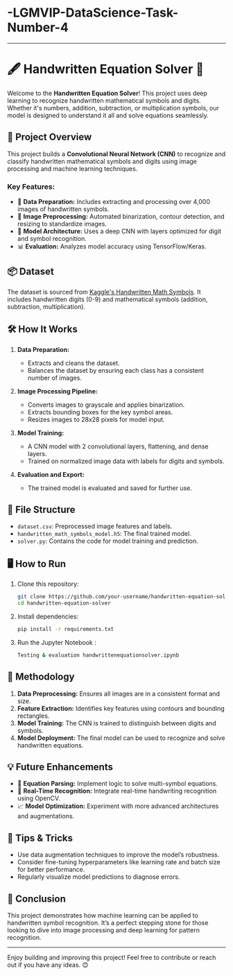 # -LGMVIP-DataScience-Task-Number-4


---

# 🖋️ Handwritten Equation Solver 🧠

Welcome to the **Handwritten Equation Solver**! This project uses deep learning to recognize handwritten mathematical symbols and digits. Whether it's numbers, addition, subtraction, or multiplication symbols, our model is designed to understand it all and solve equations seamlessly. 



## 🚀 Project Overview

This project builds a **Convolutional Neural Network (CNN)** to recognize and classify handwritten mathematical symbols and digits using image processing and machine learning techniques.

### Key Features:

- 📄 **Data Preparation:** Includes extracting and processing over 4,000 images of handwritten symbols.
- 🎨 **Image Preprocessing:** Automated binarization, contour detection, and resizing to standardize images.
- 🧠 **Model Architecture:** Uses a deep CNN with layers optimized for digit and symbol recognition.
- 📊 **Evaluation:** Analyzes model accuracy using TensorFlow/Keras.

## 📦 Dataset

The dataset is sourced from [Kaggle's Handwritten Math Symbols](https://www.kaggle.com/xainano/handwrittenmathsymbols). It includes handwritten digits (0-9) and mathematical symbols (addition, subtraction, multiplication).

## 🛠️ How It Works

1. **Data Preparation:**
    - Extracts and cleans the dataset.
    - Balances the dataset by ensuring each class has a consistent number of images.

2. **Image Processing Pipeline:**
    - Converts images to grayscale and applies binarization.
    - Extracts bounding boxes for the key symbol areas.
    - Resizes images to 28x28 pixels for model input.

3. **Model Training:**
    - A CNN model with 2 convolutional layers, flattening, and dense layers.
    - Trained on normalized image data with labels for digits and symbols.

4. **Evaluation and Export:**
    - The trained model is evaluated and saved for further use.

## 📂 File Structure

- `dataset.csv`: Preprocessed image features and labels.
- `handwritten_math_symbols_model.h5`: The final trained model.
- `solver.py`: Contains the code for model training and prediction.

## 🖥️ How to Run

1. Clone this repository:
    ```bash
    git clone https://github.com/your-username/handwritten-equation-solver.git
    cd handwritten-equation-solver
    ```

2. Install dependencies:
    ```bash
    pip install -r requirements.txt
    ```

3. Run the Jupyter Notebook :
    ```bash
    Testing & evaluation handwrittenequationsolver.ipynb
    ```

## 🧩 Methodology

1. **Data Preprocessing:** Ensures all images are in a consistent format and size.
2. **Feature Extraction:** Identifies key features using contours and bounding rectangles.
3. **Model Training:** The CNN is trained to distinguish between digits and symbols.
4. **Model Deployment:** The final model can be used to recognize and solve handwritten equations.

## 💡 Future Enhancements

- 🧮 **Equation Parsing:** Implement logic to solve multi-symbol equations.
- 🔄 **Real-Time Recognition:** Integrate real-time handwriting recognition using OpenCV.
- 📈 **Model Optimization:** Experiment with more advanced architectures and augmentations.

## 🤔 Tips & Tricks

- Use data augmentation techniques to improve the model’s robustness.
- Consider fine-tuning hyperparameters like learning rate and batch size for better performance.
- Regularly visualize model predictions to diagnose errors.

## 🎯 Conclusion

This project demonstrates how machine learning can be applied to handwritten symbol recognition. It’s a perfect stepping stone for those looking to dive into image processing and deep learning for pattern recognition.

---

Enjoy building and improving this project! Feel free to contribute or reach out if you have any ideas. 😊

